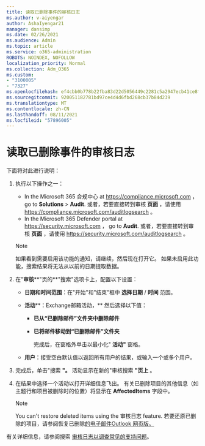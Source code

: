 ```yaml
---
title: 读取已删除事件的审核日志
ms.author: v-aiyengar
author: AshaIyengar21
manager: dansimp
ms.date: 02/26/2021
ms.audience: Admin
ms.topic: article
ms.service: o365-administration
ROBOTS: NOINDEX, NOFOLLOW
localization_priority: Normal
ms.collection: Adm_O365
ms.custom:
- "3100005"
- "7327"
ms.openlocfilehash: ef4cbb0b778b22fba83d22d5056449c2281c5a2947ecb41ce8f808a4d1132426
ms.sourcegitcommit: 920051182781bd97ce4d4d6fbd268cb37b84d239
ms.translationtype: MT
ms.contentlocale: zh-CN
ms.lasthandoff: 08/11/2021
ms.locfileid: "57896005"
---
```

# <a name="read-the-audit-logs-for-deleted-events"></a>读取已删除事件的审核日志

下面将对此进行说明：

1. 执行以下操作之一：
   - In the Microsoft 365 合规中心 at <https://compliance.microsoft.com> ， go to **Solutions** \> **Audit**. 或者，若要直接转到审核 **页面** ，请使用 <https://compliance.microsoft.com/auditlogsearch> 。
   - In the Microsoft 365 Defender portal at <https://security.microsoft.com> ， go to **Audit**. 或者，若要直接转到审核 **页面** ，请使用 <https://security.microsoft.com/auditlogsearch> 。

    > [!NOTE]
    > 如果看到需要启用该功能的通知，请继续，然后现在打开它。 如果未启用此功能，搜索结果将无法从以前的日期提取数据。

2. 在"**审核****"页的**"搜索"选项卡上，配置以下设置：
   - **日期和时间范围**：在"开始"和"结束"框中 **选择日期** / **时间** 范围。
   - **活动****：Exchange邮箱活动，** 然后选择以下值：
     - **已从“已删除邮件”文件夹中删除邮件**
     - **已将邮件移动到“已删除邮件”文件夹**

       完成后，在窗格外单击以最小化" **活动"** 窗格。

   - **用户**：接受空白默认值以返回所有用户的结果，或输入一个或多个用户。

3. 完成后，单击"搜索 **"。** 活动显示在新的"审核搜索 **"页上** 。

4. 在结果中选择一个活动以打开详细信息飞出。 有关已删除项目的其他信息（如主题行和项目被删除时的位置）将显示在 **AffectedItems** 字段中。

   > [!NOTE]
   > You can't restore deleted items using the 审核日志 feature. 若要还原已删除的项目，请参阅恢复已删除[的电子邮件Outlook 网页版。](https://support.microsoft.com/office/recover-deleted-email-messages-in-outlook-on-the-web-a8ca78ac-4721-4066-95dd-571842e9fb11)

有关详细信息，请参阅搜索 [审核日志以调查常见的支持问题](https://docs.microsoft.com/microsoft-365/compliance/auditing-troubleshooting-scenarios)。
